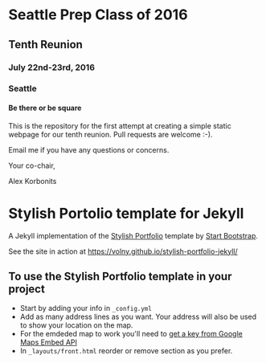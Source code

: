 # Seattle Prep Class of 2016

## Tenth Reunion

### July 22nd-23rd, 2016

### Seattle

#### Be there or be square

This is the repository for the first attempt at creating a simple static webpage for our tenth reunion. Pull requests are welcome :-).

Email me if you have any questions or concerns.

Your co-chair,

Alex Korbonits

















# Stylish Portolio template for Jekyll

A Jekyll implementation of the [Stylish Portfolio](http://startbootstrap.com/template-overviews/stylish-portfolio/) template by [Start Bootstrap](http://startbootstrap.com/).

See the site in action at https://volny.github.io/stylish-portfolio-jekyll/

## To use the Stylish Portfolio template in your project

- Start by adding your info in `_config.yml`
- Add as many address lines as you want. Your address will also be used to show your location on the map.
- For the emdeded map to work you'll need to [get a key from Google Maps Embed API](https://developers.google.com/maps/documentation/embed/?hl=en)
- In `_layouts/front.html` reorder or remove section as you prefer.
